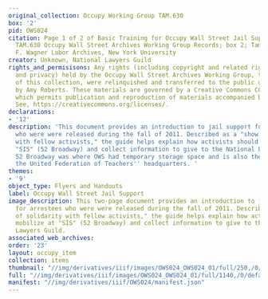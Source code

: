 ```yaml
---
original_collection: Occupy Working Group TAM.630
box: '2'
pid: OWS024
citation: Page 1 of 2 of Basic Training for Occupy Wall Street Jail Support, 2011;
  TAM.630 Occupy Wall Street Archives Working Group Records; box 2; Tamiment Library/Robert
  F. Wagner Labor Archives, New York University
creator: Unknown, National Lawyers Guild
rights_and_permisisons: Any rights (including copyright and related rights to publicity
  and privacy) held by the Occupy Wall Street Archives Working Group, the creator
  of this collection, were relinquished and transferred to the public domain in 2013
  by Amy Roberts. These materials are governed by a Creative Commons CC0 license,
  which permits publication and reproduction of materials accompanied by full attribution.
  See, https://creativecommons.org/licenses/.
declarations:
- '12'
description: 'This document provides an introduction to jail support for arrestees
  who were were released during the fall of 2011. Described as a "show of solidarity
  with fellow activists," the guide helps explain how activists should mobilize at
  "SIS" (52 Broadway) and collect information to give to the National Lawyers Guild.
  52 Broadway was where OWS had temporary storage space and is also the location of
  the United Federation of Teachers'' headquarters. '
themes:
- '9'
object_type: Flyers and Handouts
label: Occupy Wall Street Jail Support
image_description: This two-page document provides an introduction to jail support
  for arrestees who were were released during the fall of 2011. Described as a "show
  of solidarity with fellow activists," the guide helps explain how activists should
  mobilize at "SIS" (52 Broadway) and collect information to give to the National
  Lawyers Guild.
associated_web_archives:
order: '23'
layout: occupy_item
collection: items
thumbnail: "//img/derivatives/iiif/images/OWS024_OWS024_01/full/250,/0/default.jpg"
full: "//img/derivatives/iiif/images/OWS024_OWS024_01/full/1140,/0/default.jpg"
manifest: "//img/derivatives/iiif/OWS024/manifest.json"
---
```

